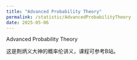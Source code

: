 ```yaml
---
title: "Advanced Probability Theory"
permalink: /statistic/AdvancedProbabilityTheory
date: 2025-05-06
---
```


Advanced Probability Theory

这是荆炳义大神的概率伦讲义，课程可参考B站。